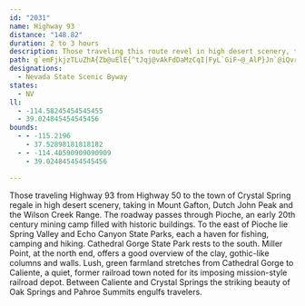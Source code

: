 ```yaml
---
id: "2031"
name: Highway 93
distance: "148.82"
duration: 2 to 3 hours
description: Those traveling this route revel in high desert scenery, taking in Mt. Grafton, Dutch John Peak and the Wilson Creek Range.
path: g`emFjkjzTLuZhA{Zb@uElE{^tJqj@vAkFdDaMzCqI|FyL`GiF~@_AlP}Jn`@iQvr@}WjDsAT?zr@}X`EqAfDsA~KsEl@e@V?jp@kWzTeJpAIVe@lNsFrY_Lf@a@bDy@Z[vKsEhCy@HQ`AWj@a@lAWzN_GxBkAnPgGfg@eSj@]fA[nOcGRGhNkFb^{N~@Qd@i@f@ElGiCdE}AX]`QiGt@GJOdR_E~MYnK~AfFbBpyAbb@bBh@`z@~UHRjBXdBp@fALzg@pOtT|F|fAp\b@N~@BvJ~CjP|E`mB|i@dfCjs@jGdBvuAp`@tIpBh@h@~yBrn@fHfBjkA~\h@?f@^pq@hRbB^bH~Cdd@pZr@Jt@`A|@bAhLlHrpAv|@p@t@hW`QbIjGrXhRbe@`[rS~M|@~@jIbFnw@ji@Vf@veAls@pBlAnK|HrGjE`BjAvi@~^vH`FVb@f@D`OtHj@@ZZzIvCdLtBrS~Apc@|C~It@ZB`@?x@?TPnEPdCN~aAvFlBZb[vAx]xF|j@|KlJrB~KnBrH`BnM`C`@RbbAjRlHx@dLl@xNz@x[~BlC?fc@tC~WpA|k@rDtd@fCzp@xDzg@lCttArItu@jEpi@hCpeAsC|^aAlmAkDnGW`|BkHxz@sChSm@`H?fFWP?JGju@kBjs@eC`Ce@nAYzABfDq@pA_@pEq@vBUt@YxFo@xKmBNOrIsAjc@gHLOjScDdBg@hVmDJQ`CUbx@oNxAO~LsBh|@kOrOmC~`@mHrc@uGHQtkAcS|AKFW`BEvYaF`GkAvAKHInsAoTvIeBrF{@hN}BxLcBx@]zg@mINO|D_@rJcBdCe@bKcBvvAcUhYaFxg@mILOxCWvWuE`Gi@lGsA~Co@LO^?`I}BxCy@b@YZBRSjAO|HiCxAo@`GyAhMeE|@GFOX?zTcHtTyGx@e@tBg@h\{JDQr@?DOrDy@lCiA`Ba@\W^?fGoB~\{K|IgB~o@kAvZcA|_@cAZM~Vg@h^iAda@}@`m@oB`O_@z@Sj{@yB~j@{AjkBkFpQ_@lz@aCjP]^GlFGfg@gAlMk@zJGxz@cCrAKhYi@`@SpD?r@U~Xs@|So@pGIbrAoDdJStd@yAju@iBfh@yAd^{@pnA{CnAIf\w@`[aAfLYbBW`Cg@bF}BbCuAfUwKxMuG~BoAxMgG|MqGvDoBpA]t@u@~CyAtHaFvU_PvBkAx@y@xBwAtBwAdy@sk@pBoAjVoQdIiFrAqAp@YxEoDvBkAPYp_@{W`y@ik@pYgS|MaKrB}@rOyKz@_Ap@W|UuPhC}AfLsIpJeHt@UbEaD\GzTgPtD_CXg@TEnEeDvD}B|DeDPF|MeJbBwAN?`KeHb@EtAoArRsMpQmMv]kVd^mV`DuC~@Qt\kVjBoAnfBwmAhJoGrFoErEmCfh@e_@fIaItCuD|IkMzKwSbDaJnWc_ArOyi@Ry@zB}G~AgEzFcL`EsFlYi]~BoCR?hD_ExZc_@dGgHfn@qu@lR}TjJ_HjKmE~Bm@nSc@dE}@xE{@|Ay@dAq@~HaDtYkKtHuAnFNxH|@rOpFvZrOdS~HzMvCnRTvXgAJMfGQv[gBvC@BM^M~@Ljh@}HzA?|@c@d\gELQfFu@LMtq@iKnK{AdI_AtP_Cx@c@bp@_JlkBaYjA?`MyBbHq@fQTnPNnNh@|Xn@tu@rBl@ItQx@rBl@lm@bZrbAxj@fHzE~`@f]xa@t]hW`TdLjJtGrFnA`@X~@xn@fi@b@DvAzAp@VFRrc@`_@jHtEfLvE|PjC~XjF|Fx@HTxADzCd@vXdFdPlExYjLV`@nFtABVx[zMpVhLd@t@p@DnlArk@Jl@rFpC~@z@dUxMdE|DzCtDfKzQrI`OzHjKnLvKx^fUZ?bBnAHb@l@?pSbMzAb@b@|@nGtCxBp@`L`BrIxB|E~ClDbEl@jBdIpTvBdIz@rBvD~E~DdCnCf@fqBbUXPzHr@fCl@jE~AX^zNrGlAr@xJ|B`B?|Ca@zE{A`@SlA_@nCkBbBa@rEKrEEfE@bBTt@l@l@rCv@vFbBnEfBfFzAnEz@tCrGlQrDdJlDvIPjC]~FmAtEmFdNQHkAlCcHdQyCrDaCnB{LdIw@XaHlEmDrEsBrEyKnb@uAdIMxDXfS`@vOH~H[pHoFnOY~B?bHl@lDjFjNfBhIDr@OpKiFje@R`GvAlKHlB{AzM?zDj@xH?|C}@fHaFt\[zEfAnYdApHdA|EnHnQxA|FtDtY~@xF~ApEbBzC~DjFvEbEzV~QzIzFlHvChOvNpMdUhEnItBjHzArGTbDN|IG~Jy@~EsBrNQtDkAzW{@|H_E|Qm@fGC|BPrC~@rD~AfE~C|ElCxFzEvL~@pChD`KpHlUfA|Fd@bGNvL}CnZDtIr@fErBxFdCzDbM`NxE`G|A~CbB~Fv@`GZtHDjMmAfK_AbD_BfDmC|CiDdDQ?iKpI_G~FoRrU_GxI}AlD}AbFsEvHqUl]y@zB?`@W\{CjLkDlMaDzPmE~n@gQd|Bu@pE_FdMuMbZ{InS_CfIgBtHu@vG]dLXrL`Drw@tAdZbC|k@jEvcAhGzzAlT`_F`Cvi@TvItGhxApC`p@TtHjIvmB?lKwBt|@e@lIoB`p@oKrsDqTdmHoAfk@c@pSYjUZpNt@hGdCxPvAbFru@rpBbBlEvtBxvFbRpf@nfCfyGh{Ar_E~FfOx@|CVpD]tL_K`r@uEb_@_AbIFd]SfJeAdNArDt@vFjAbC`MzK~CjFxBjFzCtFjBdCbK`KpC`DfMdVnEnHrDbG`JlRrn@ncA
designations:
  - Nevada State Scenic Byway
states:
  - NV
ll:
  - -114.58245454545455
  - 39.024845454545456
bounds:
  - - -115.2196
    - 37.52898181818182
  - - -114.40590909090909
    - 39.024845454545456

---
```


Those traveling Highway 93 from Highway 50 to the town of Crystal Spring regale in high desert scenery, taking in Mount Gafton, Dutch John Peak and the Wilson Creek Range. The roadway passes through Pioche, an early 20th century mining camp filled with historic buildings. To the east of Pioche lie Spring Valley and Echo Canyon State Parks, each a haven for fishing, camping and hiking. Cathedral Gorge State Park rests to the south. Miller Point, at the north end, offers a good overview of the clay, gothic-like columns and walls. Lush, green farmland stretches from Cathedral Gorge to Caliente, a quiet, former railroad town noted for its imposing mission-style railroad depot. Between Caliente and Crystal Springs the striking beauty of Oak Springs and Pahroe Summits engulfs travelers.
